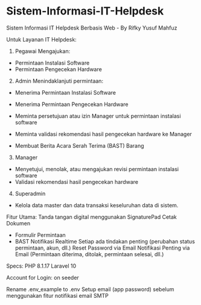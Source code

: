 # Sistem-Informasi-IT-Helpdesk
 Sistem Informasi IT Helpdesk Berbasis Web - By Rifky Yusuf Mahfuz

 Untuk Layanan IT Helpdesk:
1. Pegawai
   Mengajukan:
 - Permintaan Instalasi Software
 - Permintaan Pengecekan Hardware

2. Admin
   Menindaklanjuti permintaan:
 - Menerima Permintaan Instalasi Software
 - Menerima Permintaan Pengecekan Hardware
  
 - Meminta persetujuan atau izin Manager untuk permintaan instalasi software
 - Meminta validasi rekomendasi hasil pengecekan hardware ke Manager

 - Membuat Berita Acara Serah Terima (BAST) Barang
   
3. Manager
 - Menyetujui, menolak, atau mengajukan revisi permintaan instalasi software
 - Validasi rekomendasi hasil pengecekan hardware

4. Superadmin 
 - Kelola data master dan data transaksi keseluruhan data di sistem.
 
Fitur Utama:
Tanda tangan digital menggunakan SignaturePad
Cetak Dokumen 
- Formulir Permintaan
- BAST
Notifikasi Realtime Setiap ada tindakan penting (perubahan status permintaan, akun, dll.)
Reset Password via Email
Notifikasi Penting via Email (Permintaan diterima, ditolak, permintaan selesai, dll.)


Specs:
PHP 8.1.17
Laravel 10

Account for Login:
on seeder

Rename .env_example to .env
Setup email (app password) sebelum menggunakan fitur notifikasi email SMTP
